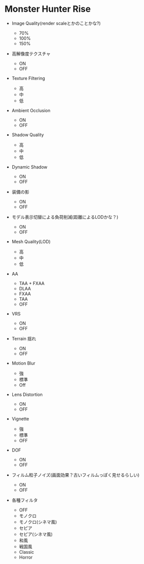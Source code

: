 # Monster Hunter Rise
* Image Quality(render scaleとかのことかな?)
    - 70%
    - 100%
    - 150%

* 高解像度テクスチャ
    - ON
    - OFF

* Texture Filtering
    - 高
    - 中
    - 低

* Ambient Occlusion
    - ON
    - OFF

* Shadow Quality
    - 高
    - 中
    - 低

* Dynamic Shadow
    - ON
    - OFF

* 装備の影
    - ON
    - OFF

* モデル表示切替による負荷削減(距離によるLODかな？)
    - ON
    - OFF

* Mesh Quality(LOD)
    - 高
    - 中
    - 低

* AA
    - TAA + FXAA
    - DLAA
    - FXAA
    - TAA
    - OFF

* VRS
    - ON
    - OFF

* Terrain 揺れ
    - ON
    - OFF

* Motion Blur
    - 強
    - 標準
    - Off

* Lens Distortion
    - ON
    - OFF
    
* Vignette
    - 強
    - 標準
    - OFF

* DOF
    - ON
    - OFF

* フィルム粒子ノイズ(画面効果？古いフィルムっぽく見せるらしい)
    - ON
    - OFF

* 各種フィルタ
    - OFF
    - モノクロ
    - モノクロ(シネマ風)
    - セピア
    - セピア(シネマ風)
    - 和風
    - 戦国風
    - Classic
    - Horror